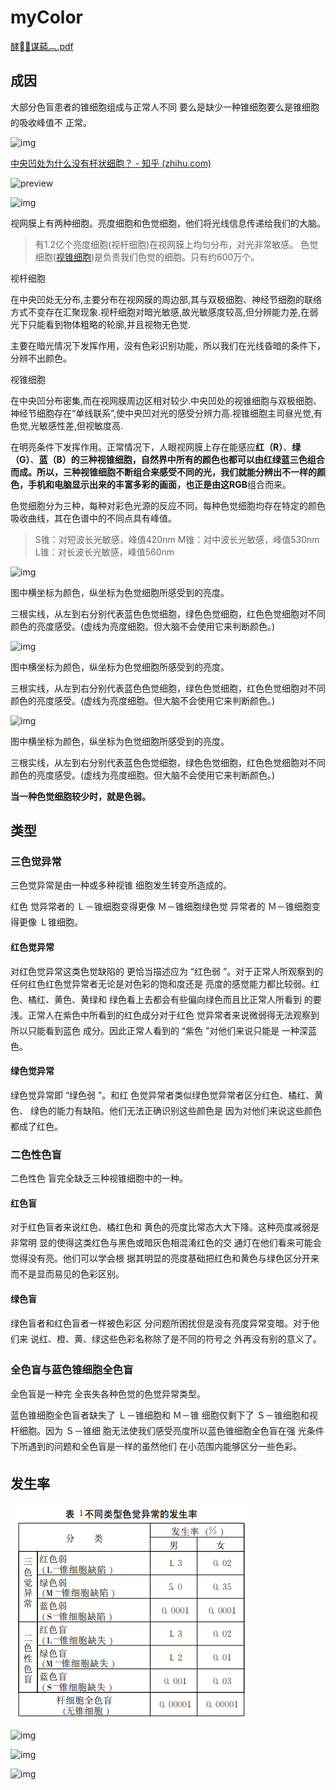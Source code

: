 # myColor

[酵︹谋蒓︹.pdf](file:///D:/download/酵︹谋蒓︹.pdf)

## 成因

大部分色盲患者的锥细胞组成与正常人不同 要么是缺少一种锥细胞要么是锥细胞的吸收峰值不 正常。

![img](https://pic1.zhimg.com/80/v2-c53834c7d3603454bb5ec88676b610cd_720w.jpg?source=1940ef5c)

[中央凹处为什么没有杆状细胞？ - 知乎 (zhihu.com)](https://www.zhihu.com/question/36707192/answer/68816900)

![preview](https://pic1.zhimg.com/37a4218d8a13a35a5c55f517cb14853b_r.jpg?source=1940ef5c)

![img](https://pica.zhimg.com/80/006caf06e75122bdbed76814cb2fa85d_720w.jpg?source=1940ef5c)

视网膜上有两种细胞。亮度细胞和色觉细胞，他们将光线信息传递给我们的大脑。

> 有1.2亿个亮度细胞(视杆细胞)在视网膜上均匀分布，对光非常敏感。
> 色觉细胞([视锥细胞](https://www.zhihu.com/search?q=视锥细胞&search_source=Entity&hybrid_search_source=Entity&hybrid_search_extra={"sourceType"%3A"answer"%2C"sourceId"%3A615469094}))是负责我们色觉的细胞。只有约600万个。

视杆细胞

在中央凹处无分布,主要分布在视网膜的周边部,其与双极细胞、神经节细胞的联络方式不变存在汇聚现象.视杆细胞对暗光敏感,故光敏感度较高,但分辨能力差,在弱光下只能看到物体粗略的轮廓,并且视物无色觉.

主要在暗光情况下发挥作用，没有色彩识别功能，所以我们在光线昏暗的条件下，分辨不出颜色。

视锥细胞

在中央凹分布密集,而在视网膜周边区相对较少.中央凹处的视锥细胞与双极细胞、神经节细胞存在“单线联系”,使中央凹对光的感受分辨力高.视锥细胞主司昼光觉,有色觉,光敏感性差,但视敏度高.

在明亮条件下发挥作用。正常情况下，人眼视网膜上存在能感应**红（R）**、**绿（G）**、**蓝（B）**的三种视锥细胞，自然界中所有的颜色也都可以由红绿蓝三色组合而成。所以，三种视锥细胞不断组合来感受不同的光，我们就能分辨出不一样的颜色，手机和电脑显示出来的丰富多彩的画面，也正是由这**RGB**组合而来。



色觉细胞分为三种，每种对彩色光源的反应不同。每种色觉细胞均存在特定的颜色吸收曲线，其在色谱中的不同点具有峰值。

> S锥：对短波长光敏感，峰值420nm
> M锥：对中波长光敏感，峰值530nm
> L锥：对长波长光敏感，峰值560nm

![img](https://pic1.zhimg.com/80/v2-22dc002558c4a73776739df91d6d6271_720w.jpg?source=1940ef5c)

图中横坐标为颜色，纵坐标为色觉细胞所感受到的亮度。

三根实线，从左到右分别代表蓝色色觉细胞，绿色色觉细胞，红色色觉细胞对不同颜色的亮度感受。(虚线为亮度细胞。但大脑不会使用它来判断颜色。)

![img](https://pic1.zhimg.com/80/v2-22dc002558c4a73776739df91d6d6271_720w.jpg?source=1940ef5c)

图中横坐标为颜色，纵坐标为色觉细胞所感受到的亮度。

三根实线，从左到右分别代表蓝色色觉细胞，绿色色觉细胞，红色色觉细胞对不同颜色的亮度感受。(虚线为亮度细胞。但大脑不会使用它来判断颜色。)

![img](https://pic1.zhimg.com/80/v2-22dc002558c4a73776739df91d6d6271_720w.jpg?source=1940ef5c)

图中横坐标为颜色，纵坐标为色觉细胞所感受到的亮度。

三根实线，从左到右分别代表蓝色色觉细胞，绿色色觉细胞，红色色觉细胞对不同颜色的亮度感受。(虚线为亮度细胞。但大脑不会使用它来判断颜色。)

**当一种色觉细胞较少时，就是色弱。**



## 类型

### 三色觉异常

三色觉异常是由一种或多种视锥 细胞发生转变所造成的。

红色 觉异常者的 Ｌ－锥细胞变得更像 Ｍ－锥细胞绿色觉 异常者的 Ｍ－锥细胞变得更像 Ｌ锥细胞。

#### 红色觉异常

对红色觉异常这类色觉缺陷的 更恰当描述应为 “红色弱 ”。对于正常人所观察到的 任何红色红色觉异常者无论是对色彩的饱和度还是 亮度的感觉能力都比较弱。红色、橘红、黄色、黄绿和 绿色看上去都会有些偏向绿色而且比正常人所看到 的要浅。正常人在紫色中所看到的红色成分对于红色 觉异常者来说微弱得无法观察到所以只能看到蓝色 成分。因此正常人看到的 “紫色 ”对他们来说只能是 一种深蓝色。

#### 绿色觉异常

绿色觉异常即 “绿色弱 ”。和红 色觉异常者类似绿色觉异常者区分红色、橘红、黄色、 绿色的能力有缺陷。他们无法正确识别这些颜色是 因为对他们来说这些颜色都成了红色。

### 二色性色盲

二色性色 盲完全缺乏三种视锥细胞中的一种。

#### 红色盲

对于红色盲者来说红色、橘红色和 黄色的亮度比常态大大下降。这种亮度减弱是非常明 显的使得这类红色与黑色或暗灰色相混淆红色的交 通灯在他们看来可能会觉得没有亮。他们可以学会根 据其明显的亮度基础把红色和黄色与绿色区分开来 而不是显而易见的色彩区别。

#### 绿色盲

绿色盲者和红色盲者一样被色彩区 分问题所困扰但是没有亮度异常变暗。对于他们来 说红、橙、黄、绿这些色彩名称除了是不同的符号之 外再没有别的意义了。

### 全色盲与蓝色锥细胞全色盲

全色盲是一种完 全丧失各种色觉的色觉异常类型。

蓝色锥细胞全色盲者缺失了 Ｌ－锥细胞和 Ｍ－锥 细胞仅剩下了 Ｓ－锥细胞和视杆细胞。因为 Ｓ－锥细 胞无法使我们感受亮度所以蓝色锥细胞全色盲在强 光条件下所遇到的问题和全色盲是一样的虽然他们 在小范围内能够区分一些色彩。



## 发生率

![image-20220309110216687](README.assets/image-20220309110216687.png)

![img](https://imagepphcloud.thepaper.cn/pph/image/144/728/456.jpg)

![img](https://imagepphcloud.thepaper.cn/pph/image/144/728/481.jpg)

![img](https://imagepphcloud.thepaper.cn/pph/image/144/728/524.jpg)